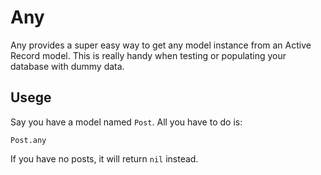 # Any

Any provides a super easy way to get any model instance from an Active Record model. This is really handy when testing or populating your database with dummy data.

## Usege

Say you have a model named `Post`. All you have to do is:

    Post.any

If you have no posts, it will return `nil` instead.
